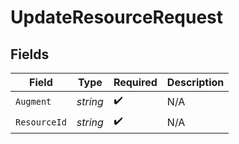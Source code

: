 # UpdateResourceRequest


## Fields

| Field              | Type               | Required           | Description        |
| ------------------ | ------------------ | ------------------ | ------------------ |
| `Augment`          | *string*           | :heavy_check_mark: | N/A                |
| `ResourceId`       | *string*           | :heavy_check_mark: | N/A                |